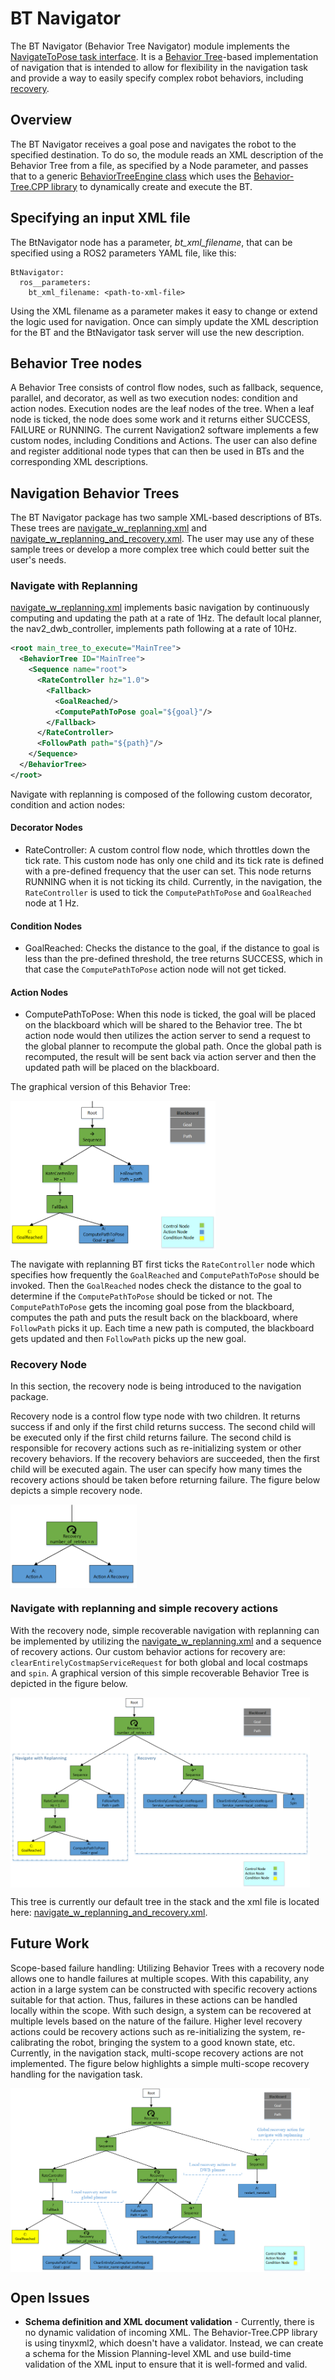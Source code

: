 # BT Navigator

The BT Navigator (Behavior Tree Navigator) module implements the [NavigateToPose task interface](../nav2_behavior_tree/include/nav2_behavior_tree/navigate_to_pose_action.hpp). It is a [Behavior Tree](https://github.com/BehaviorTree/BehaviorTree.CPP/blob/master/docs/BT_basics.md)-based implementation of navigation that is intended to allow for flexibility in the navigation task and provide a way to easily specify complex robot behaviors, including [recovery](#recovery).

## Overview

The BT Navigator receives a goal pose and navigates the robot to the specified destination. To do so, the module reads an XML description of the Behavior Tree from a file, as specified by a Node parameter, and passes that to a generic [BehaviorTreeEngine class](../nav2_behavior_tree/include/nav2_behavior_tree/behavior_tree_engine.hpp) which uses the [Behavior-Tree.CPP library](https://github.com/BehaviorTree/BehaviorTree.CPP) to dynamically create and execute the BT.

## Specifying an input XML file

The BtNavigator node has a parameter, *bt_xml_filename*, that can be specified using a ROS2 parameters YAML file, like this:

```
BtNavigator:
  ros__parameters:
    bt_xml_filename: <path-to-xml-file>
```

Using the XML filename as a parameter makes it easy to change or extend the logic used for navigation. Once can simply update the XML description for the BT and the BtNavigator task server will use the new description.

## Behavior Tree nodes

A Behavior Tree consists of control flow nodes, such as fallback, sequence, parallel, and decorator, as well as two execution nodes: condition and action nodes. Execution nodes are the leaf nodes of the tree. When a leaf node is ticked, the node does some work and it returns either SUCCESS, FAILURE or RUNNING.  The current Navigation2 software implements a few custom nodes, including Conditions and Actions. The user can also define and register additional node types that can then be used in BTs and the corresponding XML descriptions.

## Navigation Behavior Trees

The BT Navigator package has two sample XML-based descriptions of BTs.  These trees are [navigate_w_replanning.xml](behavior_trees/navigate_w_replanning.xml) and [navigate_w_replanning_and_recovery.xml](behavior_trees/navigate_w_replanning_and_recovery.xml).  The user may use any of these sample trees or develop a more complex tree which could better suit the user's needs.

### Navigate with Replanning

[navigate_w_replanning.xml](behavior_trees/navigate_w_replanning.xml) implements basic navigation by continuously computing and updating the path at a rate of 1Hz. The default local planner, the nav2_dwb_controller, implements path following at a rate of 10Hz.

```XML
<root main_tree_to_execute="MainTree">
  <BehaviorTree ID="MainTree">
    <Sequence name="root">
      <RateController hz="1.0">
        <Fallback>
          <GoalReached/>
          <ComputePathToPose goal="${goal}"/>
        </Fallback>
      </RateController>
      <FollowPath path="${path}"/>
    </Sequence>
  </BehaviorTree>
</root>
```

Navigate with replanning is composed of the following custom decorator, condition and action nodes:

#### Decorator Nodes
* RateController: A custom control flow node, which throttles down the tick rate.  This custom node has only one child and its tick rate is defined with a pre-defined frequency that the user can set.  This node returns RUNNING when it is not ticking its child. Currently, in the navigation, the `RateController` is used to tick the  `ComputePathToPose` and `GoalReached` node at 1 Hz.

#### Condition Nodes
* GoalReached: Checks the distance to the goal, if the distance to goal is less than the pre-defined threshold, the tree returns SUCCESS, which in that case the `ComputePathToPose` action node will not get ticked. 

#### Action Nodes
* ComputePathToPose: When this node is ticked, the goal will be placed on the blackboard which will be shared to the Behavior tree.  The bt action node would then utilizes the action server to send a request to the global planner to recompute the global path.  Once the global path is recomputed, the result will be sent back via action server and then the updated path will be placed on the blackboard.


The graphical version of this Behavior Tree:

<img src="./doc/simple_parallel.png" title="" width="65%" align="middle">
<br/>

The navigate with replanning BT first ticks the `RateController` node which specifies how frequently the `GoalReached` and `ComputePathToPose` should be invoked. Then the `GoalReached` nodes check the distance to the goal to determine if the `ComputePathToPose` should be ticked or not. The `ComputePathToPose` gets the incoming goal pose from the blackboard, computes the path and puts the result back on the blackboard, where `FollowPath` picks it up. Each time a new path is computed, the blackboard gets updated and then `FollowPath` picks up the new goal.

### Recovery Node
In this section, the recovery node is being introduced to the navigation package.

Recovery node is a control flow type node with two children.  It returns success if and only if the first child returns success. The second child will be executed only if the first child returns failure.  The second child is responsible for recovery actions such as re-initializing system or other recovery behaviors. If the recovery behaviors are succeeded, then the first child will be executed again.  The user can specify how many times the recovery actions should be taken before returning failure. The figure below depicts a simple recovery node.

<img src="./doc/recovery_node.png" title="" width="40%" align="middle">
<br/>

### Navigate with replanning and simple recovery actions

With the recovery node, simple recoverable navigation with replanning can be implemented by utilizing the [navigate_w_replanning.xml](behavior_trees/navigate_w_replanning.xml) and a sequence of recovery actions. Our custom behavior actions for recovery are:  `clearEntirelyCostmapServiceRequest` for both global and local costmaps and `spin`. A graphical version of this simple recoverable Behavior Tree is depicted in the figure below. 

<img src="./doc/parallel_w_recovery.png" title="" width="95%" align="middle">
<br/>


This tree is currently our default tree in the stack and the xml file is located here: [navigate_w_replanning_and_recovery.xml](behavior_trees/navigate_w_replanning_and_recovery.xml).

## Future Work
Scope-based failure handling: Utilizing Behavior Trees with a recovery node allows one to handle failures at multiple scopes. With this capability, any action in a large system can be constructed with specific recovery actions suitable for that action. Thus, failures in these actions can be handled locally within the scope. With such design, a system can be recovered at multiple levels based on the nature of the failure. Higher level recovery actions could be recovery actions such as re-initializing the system, re-calibrating the robot, bringing the system to a good known state, etc.  Currently, in the navigation stack, multi-scope recovery actions are not implemented. The figure below highlights a simple multi-scope recovery handling for the navigation task.

<img src="./doc/proposed_recovery.png" title="" width="95%" align="middle">
<br/>

## Open Issues

* **Schema definition and XML document validation** - Currently, there is no dynamic validation of incoming XML. The Behavior-Tree.CPP library is using tinyxml2, which doesn't have a validator. Instead, we can create a schema for the Mission Planning-level XML and use build-time validation of the XML input to ensure that it is well-formed and valid.
